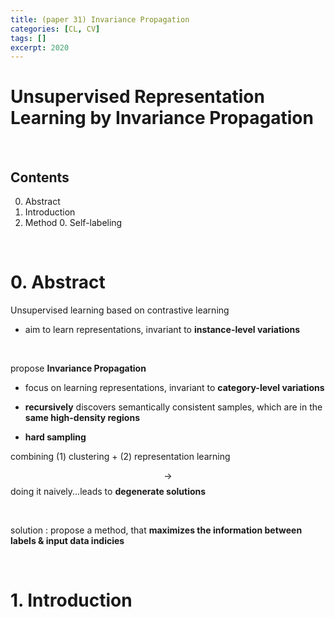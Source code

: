 ```yaml
---
title: (paper 31) Invariance Propagation
categories: [CL, CV]
tags: []
excerpt: 2020
---
```


<script src="https://cdn.mathjax.org/mathjax/latest/MathJax.js?config=TeX-AMS-MML_HTMLorMML" type="text/javascript"></script>

# Unsupervised Representation Learning by Invariance Propagation

<br>

## Contents

0. Abstract
0. Introduction
0. Method
   0. Self-labeling


<br>

# 0. Abstract

Unsupervised learning based on contrastive learning

- aim to learn representations, invariant to **instance-level variations**

<br>

propose **Invariance Propagation**

- focus on learning representations, invariant to **category-level variations**

- **recursively** discovers semantically consistent samples, which are in the **same high-density regions**
- **hard sampling** 

combining (1) clustering + (2) representation learning

$$\rightarrow$$ doing it naively...leads to **degenerate solutions**

<br>

solution : propose a method, that **maximizes the information between labels & input data indicies**

<br>

# 1. Introduction
